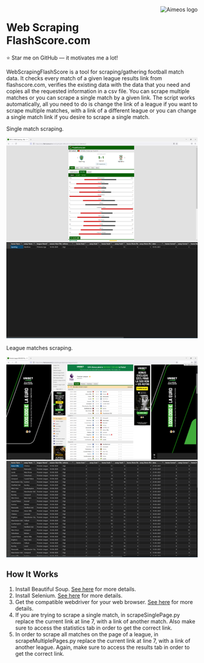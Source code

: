 <a href="https://flashscore.com/">
    <img src="https://www.gamblerspost.com/wp-content/uploads/2019/02/unnamed.jpg" alt="Aimeos logo" title="Aimeos" align="right" height="60" />
</a>

# Web Scraping FlashScore.com
:star: Star me on GitHub — it motivates me a lot!

WebScrapingFlashScore is a tool for scraping/gathering football match data. It checks every match
of a given league results link from flashscore.com, verifies the existing data with the data
that you need and copies all the requested information in a csv file.
You can scrape multiple matches or you can scrape a single match by a given link.
The script works automatically, all you need to do is change the link of a league if you want
to scrape multiple matches, with a link of a different league or you can change a single match
link if you desire to scrape a single match.

Single match scraping.

<p align="center">
   <img src="./screenshot/single.png" alt="Size Limit CLI" width="738">
  <img src="./screenshot/singlecsv.png" alt="Size Limit CLI" width="738">
</p>

League matches scraping.
<p align="center">
   <img src="./screenshot/all.png" alt="Size Limit CLI" width="738">
  <img src="./screenshot/csv.png" alt="Size Limit CLI" width="738">
</p>

## How It Works
1. Install Beautiful Soup. [See here](https://subscription.packtpub.com/book/web_development/9781783289554/1/ch01lvl1sec08/installing-beautiful-soup#:~:text=Installing%20Beautiful%20Soup%20using%20setup.py,-We%20can%20install&text=Download%20the%20latest%20tarball%20from,(for%20example%2C%20BeautifulSoup%20).&text=cd%20BeautifulSoup%20python%20setup.py,Beautiful%20Soup%20in%20our%20system.)
   for more details.
2. Install Selenium. [See here](https://pypi.org/project/selenium/#:~:text=Python%20language%20bindings%20for%20Selenium,web%20browser%20interaction%20from%20Python.&text=Several%20browsers%2Fdrivers%20are%20supported,well%20as%20the%20Remote%20protocol.)
   for more details.
3. Get the compatible webdriver for your web browser. [See here](https://pypi.org/project/selenium/#:~:text=Python%20language%20bindings%20for%20Selenium,web%20browser%20interaction%20from%20Python.&text=Several%20browsers%2Fdrivers%20are%20supported,well%20as%20the%20Remote%20protocol.)
   for more details.
4. If you are trying to scrape a single match, in scrapeSinglePage.py
   replace the current link at line 7, with a link of another match.
   Also make sure to access the statistics tab in order to get the correct link.
5. In order to scrape all matches on the page of a league, in scrapeMultiplePages.py
   replace the current link at line 7, with a link of another league.
   Again, make sure to access the results tab in order to get the correct link.
